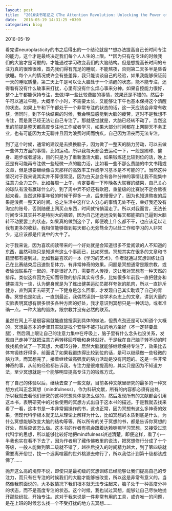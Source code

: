 ```yaml
---
layout: post
title:  "2016读书笔记之《The Attention Revolution: Unlocking the Power of the Focused Mind》"
date:   2016-05-19 14:31:25 +0300
categories: blog
---
```


2016-05-19

看完讲neuroplasticity的书之后得出的一个结论就是**想办法提高自己长时间专注的能力，这个才是最终决定我们每个人人生的上限。**因为只有在专注的时候我们的大脑才是可塑的，才能通过学习改变我们的大脑结构。但是想提高长时间的专注力真的很难很难，首先我们得有充足的睡眠，不能熬夜，否则第二天多半是昏昏欲睡。每个人的情况或许会有些差异，我只能谈谈自己的经验，如果我能够保证前一天的睡眠质量，第二天上午是可以让大脑处于一个清醒的状态，能不能专注，还得看有没有什么破事来打扰，心里有没有什么烦心事来分神。如果自控能力很好，整个上午都能保持专注，去做/学一些比较费脑的事情，效果还是不错的。然后中午可以通过午睡，大概半个小时，不需要太长，又能够让下午也基本保持这个清醒的状态。如果上午和下午都处于一个非常专注的状态的话，这一天应该会非常有收获，但同时，到下午快结束的时候，我会明显感觉到大脑的疲劳，这时不是我想不专注，而是我已经无法让自己专注了。那就感觉就是，大脑已经转不动了，当然这里的前提是整天都高度专注地工作或者学习，如果大部分时间都在上网聊天不务正业，也有可能因为太无聊并且因为浪费时间而愧疚，自己因为沮丧而无法专注。

到了这个时候，通常的建议是去换换脑子，因为做了一整天的脑力劳动，可以去做一些体力方面的事情，比如运动。所以我每天都会去运动一下，一般是踢球、健身、跑步或者游泳，目的只是为了重新激活大脑，如果锻炼还比较到位的话，晚上还是有可能再专注做一些轻微一点的脑力活，比如看一些不那么费脑的中文书籍或文章，但是想要继续像白天那样的高效率工作或学习基本是不可能的了。当然这种情况对于我来说其实并不算很常见，因为白天总会有各种分神的事情让我不能集中注意力全力工作，比如每周一上午，肯定要看一下昨晚各大联赛的结果，自己关心的球队有没有赢球什么的，到了周中弄不好还有欧冠，重量级的比赛说不定会熬夜起来看，当然这种事年轻的时候干得多一点，后来慢慢少了，因为也知道熬夜的后果是浪费一整天的时间。总之生活中这样让人分心的事情无处不在，幸好我还没有淘宝的账号，否则随便上网买点东西，时间就悄悄溜走了。所以对我而言，无法长时间专注其实并不是特别大的瓶颈，因为自己还远远没到每天都能把自己逼到大脑转不动要罢工的状态，如果真的做到这个了，即便晚上什么都不干，也应该足以让我有更多的收获。我相信能够做到每天都心无旁骛全力以赴工作和学习的人非常少，这应该都是传说中的大牛了。

对于我来说，因为喜欢阅读带来的一个好处就是会知道很多不爱阅读的人不知道的东西，虽然可能只是知道有这么个事而已，比如冥想。冥想其实在很多的文章和书籍里都有提到过，比如我最喜欢的一本《学习的艺术》，作者就通过冥想训练让自己在比赛结束后迅速恢复体力，有非常神奇的效果。问题是冥想通常是跟宗教，或者瑜伽联系在一起的，不是很好入门，需要有人传授，这让我对冥想有一种天然的排斥。类似这样因为无知而导致的排斥其实有很多，比如很多年前我一直把健身和健美混为一谈，认为健身就是为了练出健美运动员那样夸张的肌肉，所以一直排斥健身，直到真正去研究了一下健身是怎么回事，才发现自己其实耽误了自己的青春。冥想也是如此，一直到最近，我偶然读到一些学术杂志上的文章，讲到大量的实验表明冥想有很多很多各种方面的好处，我才意识到冥想只是一种活动，或者准确一点，一种大脑的锻炼，跟宗教并没有必然的联系。

虽然在网上不是很容易就能直接搜索到具体的做法，但费点劲还是可以知道个大概的，冥想最基本的步骤其实就是找个安静不被打扰的地方坐好（不一定非要盘腿），然后闭上眼让自己的注意力集中在呼吸上，脑子里有什么念头也没关系，发现自己走神了就把注意力再转移回呼吸和身体就好。于是我在自己脑子转不动的时候找机会试了一下冥想，大概15分钟，居然大脑就能够继续保持专注了，效果比去体育锻炼好得多，前面说了如果我锻炼得比较到位的话，是可以继续做一些轻微的脑力活，而冥想完了，接着继续做高强度的脑力活动是没有问题的。这是一件非常神奇的事，从前的经验都告诉我，专注力是很难提高的，其实只是因为不知道方法，至少冥想就是一个能够明显提高专注力的锻炼方式。

有了自己的体验以后，继续去查了一些文献，目前各种文献里研究的最多的一种冥想方式叫正念冥想（mindfulness），作为科研文献，所有的内容都必须有出处，所以我就去看他们研究的这种冥想具体是怎么做的，然后发现所有的文献都会引用这本书，表明研究中的对象使用的冥想方式出自于这本书的描述。于是我就去找来看了一看，这本书是一本非常偏操作的书，这也正常，因为冥想有这么多神奇的效果，但现代科学根本就无法从理论上解释为什么，比如冥想的本质到底是什么，为什么冥想能够改变大脑的结构等等。所以所有的关于冥想的书，都是告诉你冥想的好处，然后应该怎么做。这本书的作者有机会跟着达赖喇嘛学习冥想，又接受过现代科学的思想，所以能够比较好地把mindfulness讲述清楚。即便这样，看了小一半我也实在看不下去了，因为作者用了藏传佛教里的说法，把冥想修行分成了十个等级，一般人能做到第二级就不错了，越往后投入的时间精力越大，到了第四级就需要离开俗世，找一个远离喧嚣的世外桃源去修行了，所以我估计到第十级都该成佛了……

抛开这么高的境界不说，即使只是最初级的冥想训练已经能够让我们提高自己的专注力，而只有在专注的时候我们的大脑才能够被改变，所以这是非常有意义的。当然像我前面说的，大多数情况下我们根本就无法专注起来，脑子处于一种高度分神的状态，而不是高度专注的状态。这个时候，我也试过冥想，能够让自己尽快地抛开那些纷扰，开始专注。这对于我来说是一件非常有用的工具，或许唯一的问题，是在上班的时候怎么找一个不受打扰的地方去冥想……
